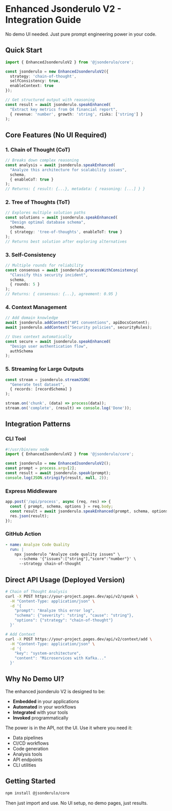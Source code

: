 # Enhanced Jsonderulo V2 - Integration Guide

No demo UI needed. Just pure prompt engineering power in your code.

## Quick Start

```typescript
import { EnhancedJsonderuloV2 } from '@jsonderulo/core';

const jsonderulo = new EnhancedJsonderuloV2({
  strategy: 'chain-of-thought',
  selfConsistency: true,
  enableContext: true
});

// Get structured output with reasoning
const result = await jsonderulo.speakEnhanced(
  "Extract key metrics from Q4 financial report",
  { revenue: 'number', growth: 'string', risks: ['string'] }
);
```

## Core Features (No UI Required)

### 1. Chain of Thought (CoT)
```typescript
// Breaks down complex reasoning
const analysis = await jsonderulo.speakEnhanced(
  "Analyze this architecture for scalability issues",
  schema,
  { enableCoT: true }
);
// Returns: { result: {...}, metadata: { reasoning: [...] } }
```

### 2. Tree of Thoughts (ToT)
```typescript
// Explores multiple solution paths
const solutions = await jsonderulo.speakEnhanced(
  "Design optimal database schema",
  schema,
  { strategy: 'tree-of-thoughts', enableToT: true }
);
// Returns best solution after exploring alternatives
```

### 3. Self-Consistency
```typescript
// Multiple rounds for reliability
const consensus = await jsonderulo.processWithConsistency(
  "Classify this security incident",
  schema,
  { rounds: 5 }
);
// Returns: { consensus: {...}, agreement: 0.95 }
```

### 4. Context Management
```typescript
// Add domain knowledge
await jsonderulo.addContext("API conventions", apiDocsContent);
await jsonderulo.addContext("Security policies", securityRules);

// Uses context automatically
const secure = await jsonderulo.speakEnhanced(
  "Design user authentication flow",
  authSchema
);
```

### 5. Streaming for Large Outputs
```typescript
const stream = jsonderulo.streamJSON(
  "Generate test dataset",
  { records: [recordSchema] }
);

stream.on('chunk', (data) => process(data));
stream.on('complete', (result) => console.log('Done'));
```

## Integration Patterns

### CLI Tool
```typescript
#!/usr/bin/env node
import { EnhancedJsonderuloV2 } from '@jsonderulo/core';

const jsonderulo = new EnhancedJsonderuloV2();
const prompt = process.argv[2];
const result = await jsonderulo.speak(prompt);
console.log(JSON.stringify(result, null, 2));
```

### Express Middleware
```typescript
app.post('/api/process', async (req, res) => {
  const { prompt, schema, options } = req.body;
  const result = await jsonderulo.speakEnhanced(prompt, schema, options);
  res.json(result);
});
```

### GitHub Action
```yaml
- name: Analyze Code Quality
  run: |
    npx jsonderulo "Analyze code quality issues" \
      --schema '{"issues":["string"],"score":"number"}' \
      --strategy chain-of-thought
```

## Direct API Usage (Deployed Version)

```bash
# Chain of Thought Analysis
curl -X POST https://your-project.pages.dev/api/v2/speak \
  -H "Content-Type: application/json" \
  -d '{
    "prompt": "Analyze this error log",
    "schema": {"severity": "string", "cause": "string"},
    "options": {"strategy": "chain-of-thought"}
  }'

# Add Context
curl -X POST https://your-project.pages.dev/api/v2/context/add \
  -H "Content-Type: application/json" \
  -d '{
    "key": "system-architecture",
    "content": "Microservices with Kafka..."
  }'
```

## Why No Demo UI?

The enhanced jsonderulo V2 is designed to be:
- **Embedded** in your applications
- **Automated** in your workflows  
- **Integrated** with your tools
- **Invoked** programmatically

The power is in the API, not the UI. Use it where you need it:
- Data pipelines
- CI/CD workflows
- Code generation
- Analysis tools
- API endpoints
- CLI utilities

## Getting Started

```bash
npm install @jsonderulo/core
```

Then just import and use. No UI setup, no demo pages, just results.